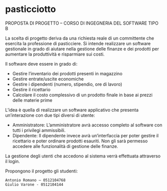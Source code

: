 # pasticciotto
 
	
PROPOSTA DI PROGETTO – CORSO DI INGEGNERIA DEL SOFTWARE
TIPO B


La scelta di progetto deriva da una richiesta reale di un committente che esercita la professione di pasticciere.  Si intende realizzare un software gestionale in grado di aiutare nella gestione delle finanze e dei prodotti per aumentare la produttività e risparmiare sui costi.

Il software deve essere in grado di: 
- Gestire l’inventario dei prodotti presenti in magazzino
- Gestire entrate/uscite economiche
- Gestire i dipendenti (numero, stipendio, ore di lavoro) 
- Gestire il ricettario
- Calcolare il costo complessivo di un prodotto finale in base ai prezzi delle materie prime

L’idea è quella di realizzare un software applicativo che presenta un’interazione con due tipi diversi di utente: 
- Amministratore: 
L’amministratore avrà accesso completo al software con tutti i privilegi ammissibili. 
- Dipendente: 
Il dipendente invece avrà un’interfaccia per poter gestire il ricettario e poter ordinare prodotti esauriti. Non gli sarà permesso accedere alle funzionalità di gestione delle finanze.

La gestione degli utenti che accedono al sistema verrà effettuata attraverso il login.


Propongono il progetto gli studenti: 

 	Antonio Romano – 0512104768
 	Giulio Varone - 0512104144
